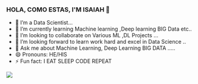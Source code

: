 ### HOLA, COMO ESTAS, I'M ISAIAH 👋

- 🔭 I’m a Data Scientist...
- 🌱 I’m currently learning Machine learning ,Deep learning BIG Data  etc..
- 👯 I’m looking to collaborate on Various ML ,DL Projects ...
- 🤔 I’m looking forward to learn work hard and excel in Data Science ..
- 💬 Ask me about Machine Learning, Deep Learning BIG DATA .....
- 😄 Pronouns: HE/HIS
- ⚡ Fun fact: I EAT SLEEP CODE REPEAT



<img src="https://github-readme-stats.vercel.app/api?username=ISAIAH-Git&&show_icons=true&title_color=ffffff&icon_color=bb2acf&text_color=daf7dc&bg_color=191919">

